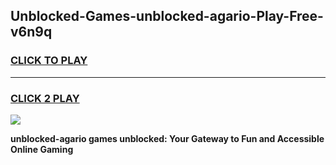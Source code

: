 
## Unblocked-Games-unblocked-agario-Play-Free-v6n9q
<h3>
<a href="https://premium76.site?title=unblocked-agario&ref=21A">CLICK TO PLAY</a></h3>
<hr>

<h3>
<a href="https://premium76.site?title=unblocked-agario&ref=21A">CLICK 2 PLAY</a>
  
</h3>

<a href="https://premium76.site?title=unblocked-agario&ref=21A"><img src="https://clearcache.store/games.png"></a>


**unblocked-agario games unblocked: Your Gateway to Fun and Accessible Online Gaming**
